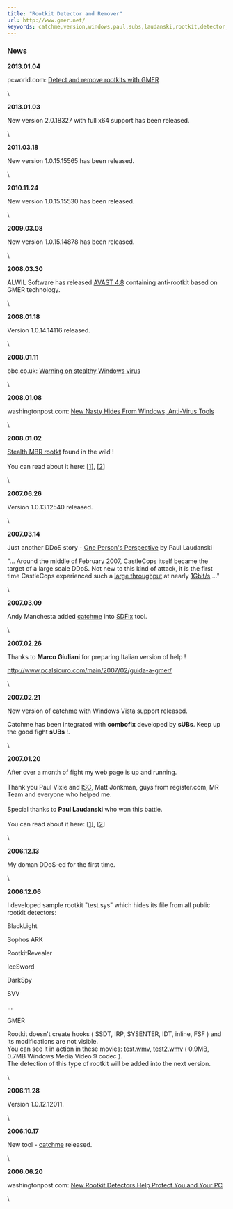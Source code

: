 ```yaml
---
title: "Rootkit Detector and Remover"
url: http://www.gmer.net/
keywords: catchme,version,windows,paul,subs,laudanski,rootkit,detector,remover,support,large,read
---
```

### News

**2013.01.04**

pcworld.com: [Detect and remove rootkits with GMER](http://www.pcworld.com/article/2023718/detect-and-remove-rootkits-with-gmer.html)

\

**2013.01.03**

New version 2.0.18327 with full x64 support has been released.

\

**2011.03.18**

New version 1.0.15.15565 has been released.

\

**2010.11.24**

New version 1.0.15.15530 has been released.

\

**2009.03.08**

New version 1.0.15.14878 has been released.

\

**2008.03.30**

ALWIL Software has released [AVAST 4.8](http://www.avast.com/eng/what-is-new-in-avast-4-8.html) containing anti-rootkit based on GMER technology.

\

**2008.01.18**

Version 1.0.14.14116 released.

\

**2008.01.11**

bbc.co.uk: [Warning on stealthy Windows virus](http://news.bbc.co.uk/2/hi/technology/7183008.stm)

\

**2008.01.08**

washingtonpost.com: [New Nasty Hides From Windows, Anti-Virus Tools](http://voices.washingtonpost.com/securityfix/2008/01/new_nasty_hides_from_windows_a.html)

\

**2008.01.02**

[Stealth MBR rootkt](http://www2.gmer.net/mbr/) found in the wild !\
\
You can read about it here: \[[1](http://isc.sans.org/diary.html?storyid=3820)\], \[[2](http://blog.washingtonpost.com/securityfix/2008/01/new_nasty_hides_from_windows_a.html)\]

\

**2007.06.26**

Version 1.0.13.12540 released.

\

**2007.03.14**

Just another DDoS story - [One Person\'s Perspective](http://www.castlecops.com/article-6757--0-0.html) by Paul Laudanski

\"\... Around the middle of February 2007, CastleCops itself became the target of a large scale DDoS. Not new to this kind of attack, it is the first time CastleCops experienced such a [large throughput](http://www.castlecops.com/article-topic-1.html) at nearly [1Gbit/s](http://en.wikipedia.org/wiki/Gigabit_per_second) \...\"

\

**2007.03.09**

Andy Manchesta added [catchme](http://www2.gmer.net/catchme.htm) into [SDFix](http://downloads.andymanchesta.com/RemovalTools/SDFix_ReadMe.htm) tool.

\

**2007.02.26**

Thanks to **Marco Giuliani** for preparing Italian version of help !

<http://www.pcalsicuro.com/main/2007/02/guida-a-gmer/>

\

**2007.02.21**

New version of [catchme](http://www2.gmer.net/catchme.htm) with Windows Vista support released.

Catchme has been integrated with **combofix** developed by **sUBs**. Keep up the good fight **sUBs** !.

\

**2007.01.20**

After over a month of fight my web page is up and running.\
\
Thank you Paul Vixie and [ISC](http://www.isc.org/), Matt Jonkman, guys from register.com, MR Team and everyone who helped me.\
\
Special thanks to **Paul Laudanski** who won this battle.\
\
You can read about it here: \[[1](http://www.castlecops.com/article-6718-nested-0-0.html)\], \[[2](http://www.castlecops.com/a6725-gmer_in_sanctuary.html)\]

\

**2006.12.13**

My doman DDoS-ed for the first time.

\

**2006.12.06**

I developed sample rootkit \"test.sys\" which hides its file from all public rootkit detectors:

BlackLight

Sophos ARK

RootkitRevealer

IceSword

DarkSpy

SVV

\...

GMER

Rootkit doesn\'t create hooks ( SSDT, IRP, SYSENTER, IDT, inline, FSF ) and its modifications are not visible.\
You can see it in action in these movies: [test.wmv](http://www2.gmer.net/test.wmv), [test2.wmv](http://www2.gmer.net/test2.wmv) ( 0.9MB, 0.7MB Windows Media Video 9 codec ).\
The detection of this type of rootkit will be added into the next version.

\

**2006.11.28**

Version 1.0.12.12011.

\

**2006.10.17**

New tool - [catchme](http://www2.gmer.net/catchme.htm) released.

\

**2006.06.20**

washingtonpost.com: [New Rootkit Detectors Help Protect You and Your PC](http://www.washingtonpost.com/wp-dyn/content/article/2006/06/20/AR2006062001014.html)

\
